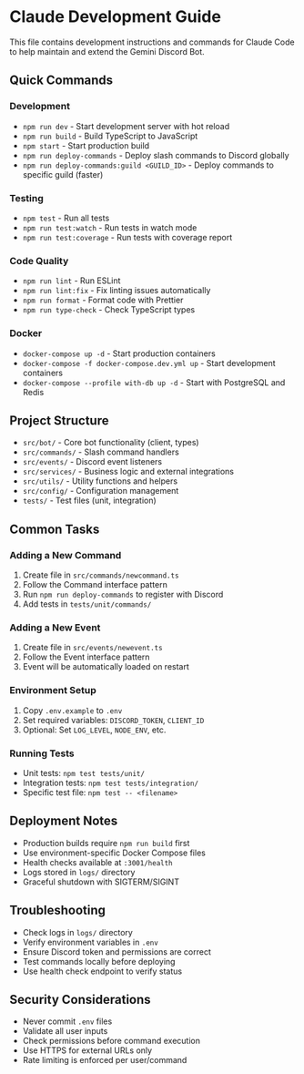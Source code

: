 # Claude Development Guide

This file contains development instructions and commands for Claude Code to help maintain and extend the Gemini Discord Bot.

## Quick Commands

### Development

- `npm run dev` - Start development server with hot reload
- `npm run build` - Build TypeScript to JavaScript
- `npm start` - Start production build
- `npm run deploy-commands` - Deploy slash commands to Discord globally
- `npm run deploy-commands:guild <GUILD_ID>` - Deploy commands to specific guild (faster)

### Testing

- `npm test` - Run all tests
- `npm run test:watch` - Run tests in watch mode
- `npm run test:coverage` - Run tests with coverage report

### Code Quality

- `npm run lint` - Run ESLint
- `npm run lint:fix` - Fix linting issues automatically
- `npm run format` - Format code with Prettier
- `npm run type-check` - Check TypeScript types

### Docker

- `docker-compose up -d` - Start production containers
- `docker-compose -f docker-compose.dev.yml up` - Start development containers
- `docker-compose --profile with-db up -d` - Start with PostgreSQL and Redis

## Project Structure

- `src/bot/` - Core bot functionality (client, types)
- `src/commands/` - Slash command handlers
- `src/events/` - Discord event listeners
- `src/services/` - Business logic and external integrations
- `src/utils/` - Utility functions and helpers
- `src/config/` - Configuration management
- `tests/` - Test files (unit, integration)

## Common Tasks

### Adding a New Command

1. Create file in `src/commands/newcommand.ts`
2. Follow the Command interface pattern
3. Run `npm run deploy-commands` to register with Discord
4. Add tests in `tests/unit/commands/`

### Adding a New Event

1. Create file in `src/events/newevent.ts`
2. Follow the Event interface pattern
3. Event will be automatically loaded on restart

### Environment Setup

1. Copy `.env.example` to `.env`
2. Set required variables: `DISCORD_TOKEN`, `CLIENT_ID`
3. Optional: Set `LOG_LEVEL`, `NODE_ENV`, etc.

### Running Tests

- Unit tests: `npm test tests/unit/`
- Integration tests: `npm test tests/integration/`
- Specific test file: `npm test -- <filename>`

## Deployment Notes

- Production builds require `npm run build` first
- Use environment-specific Docker Compose files
- Health checks available at `:3001/health`
- Logs stored in `logs/` directory
- Graceful shutdown with SIGTERM/SIGINT

## Troubleshooting

- Check logs in `logs/` directory
- Verify environment variables in `.env`
- Ensure Discord token and permissions are correct
- Test commands locally before deploying
- Use health check endpoint to verify status

## Security Considerations

- Never commit `.env` files
- Validate all user inputs
- Check permissions before command execution
- Use HTTPS for external URLs only
- Rate limiting is enforced per user/command
